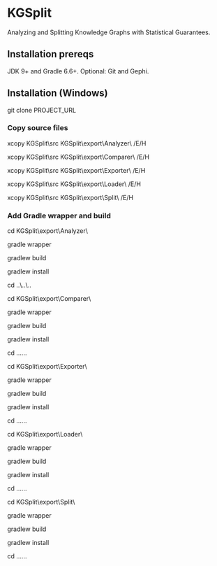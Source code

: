 # KGSplit
Analyzing and Splitting Knowledge Graphs with Statistical Guarantees.

## Installation prereqs
JDK 9+ and Gradle 6.6+. Optional: Git and Gephi.

## Installation (Windows)

git clone PROJECT_URL

### Copy source files

xcopy KGSplit\src KGSplit\export\Analyzer\ /E/H

xcopy KGSplit\src KGSplit\export\Comparer\ /E/H

xcopy KGSplit\src KGSplit\export\Exporter\ /E/H

xcopy KGSplit\src KGSplit\export\Loader\ /E/H

xcopy KGSplit\src KGSplit\export\Split\ /E/H

### Add Gradle wrapper and build

cd KGSplit\export\Analyzer\

gradle wrapper

gradlew build

gradlew install

cd ..\\..\\..


cd KGSplit\export\Comparer\

gradle wrapper

gradlew build

gradlew install

cd ..\..\..


cd KGSplit\export\Exporter\

gradle wrapper

gradlew build

gradlew install

cd ..\..\..


cd KGSplit\export\Loader\

gradle wrapper

gradlew build

gradlew install

cd ..\..\..


cd KGSplit\export\Split\

gradle wrapper

gradlew build

gradlew install

cd ..\..\..
